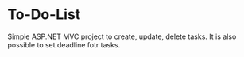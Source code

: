# To-Do-List
Simple ASP.NET MVC project to create, update, delete tasks. It is also possible to set deadline fotr tasks.
